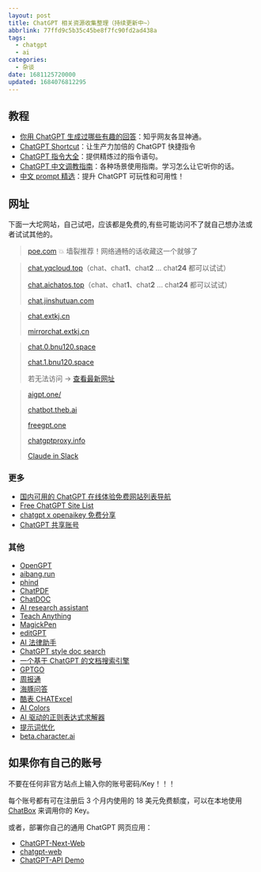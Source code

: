 ```yaml
---
layout: post
title: ChatGPT 相关资源收集整理（持续更新中~）
abbrlink: 77ffd9c5b35c45be8f7fc90fd2ad438a
tags:
  - chatgpt
  - ai
categories:
  - 杂谈
date: 1681125720000
updated: 1684076812295
---
```

## 教程

* [你用 ChatGPT 生成过哪些有趣的回答](https://www.zhihu.com/question/570430650)：知乎网友各显神通。
* [ChatGPT Shortcut](https://www.aishort.top/)：让生产力加倍的 ChatGPT 快捷指令
* [ChatGPT 指令大全](https://www.explainthis.io/zh-hans/chatgpt)：提供精炼过的指令语句。
* [ChatGPT 中文调教指南](https://github.com/PlexPt/awesome-chatgpt-prompts-zh)：各种场景使用指南。学习怎么让它听你的话。
* [中文 prompt 精选](https://github.com/yzfly/wonderful-prompts)：提升 ChatGPT 可玩性和可用性！

## 网址

下面一大坨网站，自己试吧，应该都是免费的,有些可能访问不了就自己想办法或者试试其他的。

> [poe.com](https://poe.com) 💥 墙裂推荐！网络通畅的话收藏这一个就够了

> [chat.yqcloud.top](https://chat.yqcloud.top)（chat、chat**1**、chat**2** ... chat**24** 都可以试试）
>
> [chat.aichatos.top](https://chat3.aichatos.top)（chat、chat**1**、chat**2** ... chat**24** 都可以试试）
>
> [chat.jinshutuan.com](https://chat.jinshutuan.com)

> [chat.extkj.cn](https://chat.extkj.cn/)
>
> [mirrorchat.extkj.cn](https://mirrorchat.extkj.cn/)

> [chat.0.bnu120.space](https://chat.1.bnu120.space/)
>
> [chat.1.bnu120.space](https://chat.1.bnu120.space/)
>
> 若无法访问 → [查看最新网址](https://picgo.cdn.muspimerol.site/%E6%9C%80%E6%96%B0%E5%9F%9F%E5%90%8D.html)

> [aigpt.one/](https://aigpt.one/)
>
> [chatbot.theb.ai](https://chatbot.theb.ai)
>
> [freegpt.one](https://freegpt.one)
>
> [chatgptproxy.info](https://chatgptproxy.info)
>
> [Claude in Slack](https://www.anthropic.com/index/claude-now-in-slack)

### 更多

* [国内可用的 ChatGPT 在线体验免费网站列表导航](https://lzw.me/x/chatgpt-sites/)
* [Free ChatGPT Site List](https://cc.ai55.cc/)
* [chatgpt x openaikey 免费分享](https://freeopenai.xyz/)
* [ChatGPT 共享账号](https://terobox.com/)

### 其他

* [OpenGPT](https://open-gpt.app/)
* [aibang.run](https://aibang.run)
* [phind](https://www.phind.com/)
* [ChatPDF](https://www.chatpdf.com/)
* [ChatDOC](https://chatdoc.com/)
* [AI research assistant](https://typeset.io/)
* [Teach Anything](https://www.teach-anything.com/)
* [MagickPen](https://magickpen.com)
* [editGPT](https://www.editgpt.app/)
* [AI 法律助手](https://github.com/lvwzhen/law-cn-ai)
* [ChatGPT style doc search](https://github.com/supabase-community/nextjs-openai-doc-search)
* [一个基于 ChatGPT 的文档搜索引擎](https://github.com/gorse-io/midsearch)
* [GPTGO](https://gptgo.ai)
* [周报通](https://zhoubaotong.com)
* [海豚问答](http://zhimachat.com/)
* [酷表 CHATExcel](https://chatexcel.com)
* [AI Colors](https://aicolors.co/)
* [AI 驱动的正则表达式求解器](https://regex.ai/)
* [提示词优化](https://promptperfect.jinaai.cn/)
* [beta.character.ai](https://beta.character.ai/)

## 如果你有自己的账号

不要在任何非官方站点上输入你的账号密码/Key！！！

每个账号都有可在注册后 3 个月内使用的 18 美元免费额度，可以在本地使用 [ChatBox](https://hub.fgit.ml/Bin-Huang/chatbox/releases) 来调用你的 Key。

或者，部署你自己的通用 ChatGPT 网页应用：

* [ChatGPT-Next-Web](https://github.com/Yidadaa/ChatGPT-Next-Web/blob/main/README_CN.md)
* [chatgpt-web](https://github.com/Chanzhaoyu/chatgpt-web)
* [ChatGPT-API Demo](https://github.com/ddiu8081/chatgpt-demo/blob/main/README.zh-CN.md)
